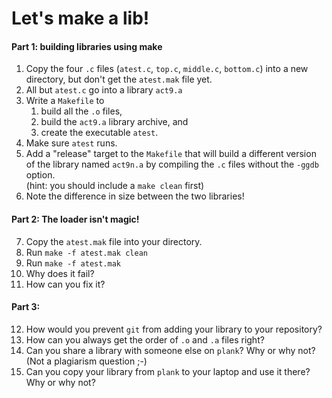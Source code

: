 # Let's make a lib!

#### Part 1: building libraries using make
1. Copy the four `.c` files (`atest.c`, `top.c`, `middle.c`, `bottom.c`) into a new directory, but don't get the `atest.mak` file yet.
2. All but `atest.c` go into a library `act9.a`
3. Write a `Makefile` to 
	1. build all the `.o` files, 
	2. build the `act9.a` library archive, and 
	3. create the executable `atest`. 
4. Make sure `atest` runs.
5. Add a "release" target to the `Makefile` that will build a different version of the library named `act9n.a` by compiling the `.c` files without the `-ggdb` option.\
(hint: you should include a `make clean` first)
6. Note the difference in size between the two libraries!

#### Part 2: The loader isn't magic!
7. Copy the `atest.mak` file into your directory.
8. Run `make -f atest.mak clean`
9. Run `make -f atest.mak`
10. Why does it fail?
11. How can you fix it?

#### Part 3:
12. How would you prevent `git` from adding your library to your repository?
13. How can you always get the order of `.o` and `.a` files right?
14. Can you share a library with someone else on `plank`? Why or why not?\
(Not a plagiarism question ;-)
15. Can you copy your library from `plank` to your laptop and use it there? Why or why not?	

